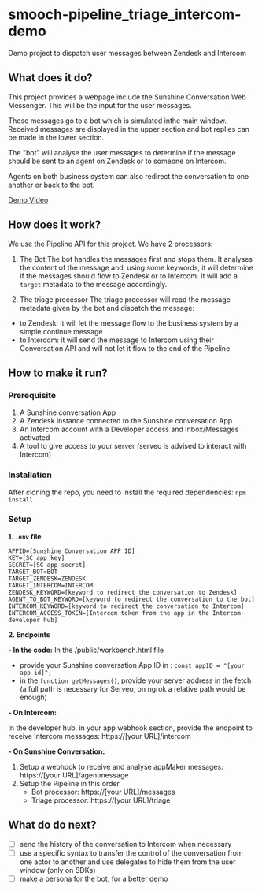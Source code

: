 # smooch-pipeline_triage_intercom-demo
Demo project to dispatch user messages between Zendesk and Intercom

## What does it do?
This project provides a webpage include the Sunshine Conversation Web Messenger. This will be the input for the user messages.

Those messages go to a bot which is simulated inthe main window. Received messages are displayed in the upper section and bot replies can be made in the lower section.

The "bot" will analyse the user messages to determine if the message should be sent to an agent on Zendesk or to someone on Intercom.

Agents on both business system can also redirect the conversation to one another or back to the bot.

[Demo Video](https://vimeo.com/368610351)

## How does it work?
We use the Pipeline API for this project. We have 2 processors:
1. The Bot
The bot handles the messages first and stops them. It analyses the content of the message and, using some keywords, it will determine if the messages should flow to Zendesk or to Intercom. It will add a `target` metadata to the message accordingly.

2. The triage processor
The triage processor will read the message metadata given by the bot and dispatch the message:
- to Zendesk: it will let the message flow to the business system by a simple continue message
- to Intercom: it will send the message to Intercom using their Conversation API and will not let it flow to the end of the Pipeline

## How to make it run?
### Prerequisite
1. A Sunshine conversation App
2. A Zendesk instance connected to the Sunshine conversation App
3. An Intercom account with a Developer access and Inbox/Messages activated
4. A tool to give access to your server (serveo is advised to interact with Intercom)

### Installation
After cloning the repo, you need to install the required dependencies:
`npm install`

### Setup
**1. `.env` file**
```
APPID=[Sunshine Conversation APP ID]
KEY=[SC app key]
SECRET=[SC app secret]
TARGET_BOT=BOT
TARGET_ZENDESK=ZENDESK
TARGET_INTERCOM=INTERCOM
ZENDESK_KEYWORD=[keyword to redirect the conversation to Zendesk]
AGENT_TO_BOT_KEYWORD=[keyword to redirect the conversation to the bot]
INTERCOM_KEYWORD=[keyword to redirect the conversation to Intercom]
INTERCOM_ACCESS_TOKEN=[Intercom token from the app in the Intercom developer hub]
```

**2. Endpoints**

**- In the code:**
In the /public/workbench.html file 
  - provide your Sunshine conversation App ID in : `const appID = "[your app id]";`
  - in the `function getMessages()`, provide your server address in the fetch (a full path is necessary for Serveo, on ngrok a relative path would be enough)

**- On Intercom:**

In the developer hub, in your app webhook section, provide the endpoint to receive Intercom messages: https://[your URL]/intercom

**- On Sunshine Conversation:**
  1. Setup a webhook to receive and analyse appMaker messages: https://[your URL]/agentmessage
  2. Setup the Pipeline in this order
     - Bot processor: https://[your URL]/messages
     - Triage processor: https://[your URL]/triage


## What do do next?
- [ ] send the history of the conversation to Intercom when necessary
- [ ] use a specific syntax to transfer the control of the conversation from one actor to another and use delegates to hide them from the user window (only on SDKs)
- [ ] make a persona for the bot, for a better demo
